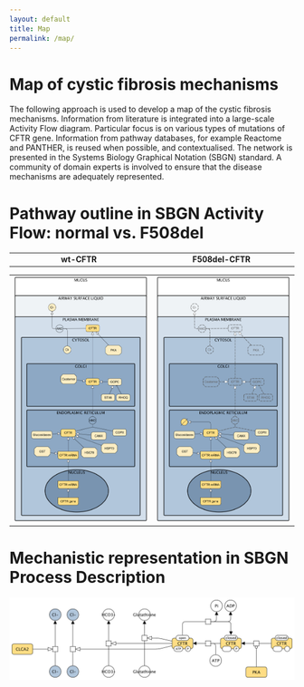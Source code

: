 ```yaml
---
layout: default
title: Map
permalink: /map/
---
```


# Map of cystic fibrosis mechanisms

The following approach is used to develop a map of the cystic fibrosis mechanisms. Information from literature is integrated into a large-scale Activity Flow diagram. Particular focus is on various types of mutations of CFTR gene. Information from pathway databases, for example Reactome and PANTHER, is reused when possible, and contextualised. The network is presented in the Systems Biology Graphical Notation (SBGN) standard. A community of domain experts is involved to ensure that the disease mechanisms are adequately represented.  

# Pathway outline in SBGN Activity Flow: normal vs. F508del

<table>
    <tr>
        <td style="width: 400px;" align="center"><strong>wt-CFTR</strong></td>
      <td style="width: 400px;" align="center"><strong>F508del-CFTR</strong></td>
    </tr>
</table>
<table>
    <tr>
      <td style="width: 400px;" align="center"><img src="/images/maps/CFTR_WT_v06_Blue.png" width="380"/></td>
      <td style="width: 400px;" align="center"><img src="/images/maps/CFTR_WT_v06_Mutation.png" width="380"/></td>
    </tr>
</table>

# Mechanistic representation in SBGN Process Description

<img src="/images/maps/CFTR_PD_V03.png" width="600"/>
